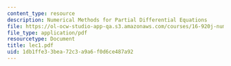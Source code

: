 ```yaml
---
content_type: resource
description: Numerical Methods for Partial Differential Equations
file: https://ol-ocw-studio-app-qa.s3.amazonaws.com/courses/16-920j-numerical-methods-for-partial-differential-equations-sma-5212-spring-2003/1db1ffe33bea72c3a9a6f0d6ce487a92_lec1.pdf
file_type: application/pdf
resourcetype: Document
title: lec1.pdf
uid: 1db1ffe3-3bea-72c3-a9a6-f0d6ce487a92
---
```

